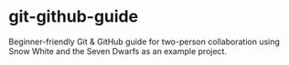 # git-github-guide
Beginner-friendly Git &amp; GitHub guide for two-person collaboration using Snow White and the Seven Dwarfs as an example project.
